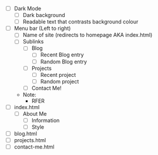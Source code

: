- [ ] Dark Mode
    - [ ] Dark background
    - [ ] Readable text that contrasts background colour
- [ ] Menu bar (Left to right)
    - [ ] Name of site (redirects to homepage AKA index.html)
    - [ ] Sublinks
        - [ ] Blog
            - [ ] Recent Blog entry
            - [ ] Random Blog entry
        - [ ] Projects
            - [ ] Recent project
            - [ ] Random project
        - [ ] Contact Me!
    - Note:
        - RFER 
- [ ] index.html
    - [ ] About Me
        - [ ] Information
        - [ ] Style
- [ ] blog.html
- [ ] projects.html
- [ ] contact-me.html
